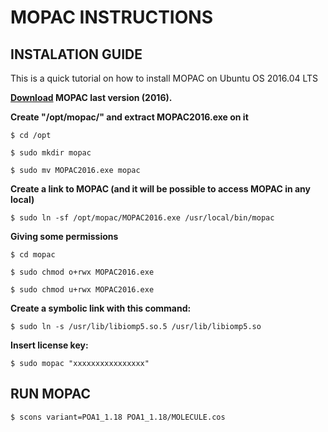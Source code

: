 # MOPAC INSTRUCTIONS

## INSTALATION GUIDE

This is a quick tutorial on how to install MOPAC on Ubuntu OS 2016.04 LTS

**[Download](http://openmopac.net/downloads.html) MOPAC last version (2016).**

**Create "/opt/mopac/" and extract MOPAC2016.exe on it**
```
$ cd /opt
```
```
$ sudo mkdir mopac
```
```
$ sudo mv MOPAC2016.exe mopac
```
**Create a link to MOPAC (and it will be possible to access MOPAC in any local)**
```
$ sudo ln -sf /opt/mopac/MOPAC2016.exe /usr/local/bin/mopac
```
**Giving some permissions**
```
$ cd mopac
```
```
$ sudo chmod o+rwx MOPAC2016.exe
```
```
$ sudo chmod u+rwx MOPAC2016.exe
```
**Create a symbolic link with this command:**
```
$ sudo ln -s /usr/lib/libiomp5.so.5 /usr/lib/libiomp5.so
```
**Insert license key:**
```
$ sudo mopac "xxxxxxxxxxxxxxxx"
```
## RUN MOPAC
```
$ scons variant=POA1_1.18 POA1_1.18/MOLECULE.cos
```

